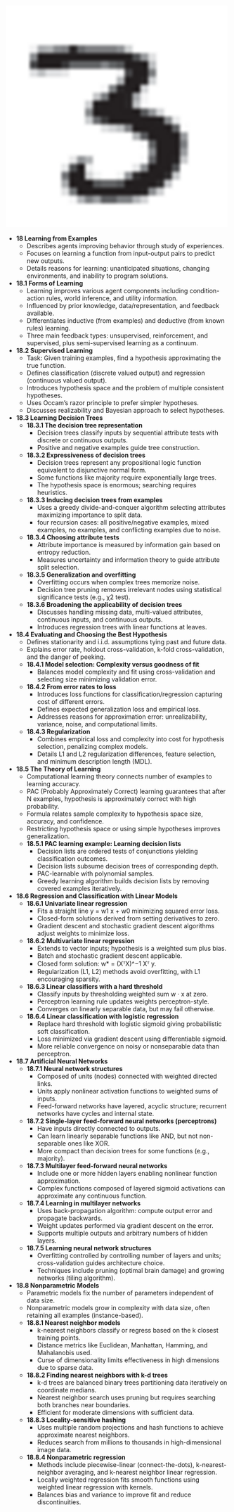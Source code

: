 ![AMA-ch18-learning-examples](AMA-ch18-learning-examples.best.png)

- **18 Learning from Examples**
  - Describes agents improving behavior through study of experiences.
  - Focuses on learning a function from input-output pairs to predict new outputs.
  - Details reasons for learning: unanticipated situations, changing environments, and inability to program solutions.
- **18.1 Forms of Learning**
  - Learning improves various agent components including condition-action rules, world inference, and utility information.
  - Influenced by prior knowledge, data/representation, and feedback available.
  - Differentiates inductive (from examples) and deductive (from known rules) learning.
  - Three main feedback types: unsupervised, reinforcement, and supervised, plus semi-supervised learning as a continuum.
- **18.2 Supervised Learning**
  - Task: Given training examples, find a hypothesis approximating the true function.
  - Defines classification (discrete valued output) and regression (continuous valued output).
  - Introduces hypothesis space and the problem of multiple consistent hypotheses.
  - Uses Occam’s razor principle to prefer simpler hypotheses.
  - Discusses realizability and Bayesian approach to select hypotheses.
- **18.3 Learning Decision Trees**
  - **18.3.1 The decision tree representation**
    - Decision trees classify inputs by sequential attribute tests with discrete or continuous outputs.
    - Positive and negative examples guide tree construction.
  - **18.3.2 Expressiveness of decision trees**
    - Decision trees represent any propositional logic function equivalent to disjunctive normal form.
    - Some functions like majority require exponentially large trees.
    - The hypothesis space is enormous; searching requires heuristics.
  - **18.3.3 Inducing decision trees from examples**
    - Uses a greedy divide-and-conquer algorithm selecting attributes maximizing importance to split data.
    - four recursion cases: all positive/negative examples, mixed examples, no examples, and conflicting examples due to noise.
  - **18.3.4 Choosing attribute tests**
    - Attribute importance is measured by information gain based on entropy reduction.
    - Measures uncertainty and information theory to guide attribute split selection.
  - **18.3.5 Generalization and overfitting**
    - Overfitting occurs when complex trees memorize noise.
    - Decision tree pruning removes irrelevant nodes using statistical significance tests (e.g., χ2 test).
  - **18.3.6 Broadening the applicability of decision trees**
    - Discusses handling missing data, multi-valued attributes, continuous inputs, and continuous outputs.
    - Introduces regression trees with linear functions at leaves.
- **18.4 Evaluating and Choosing the Best Hypothesis**
  - Defines stationarity and i.i.d. assumptions tying past and future data.
  - Explains error rate, holdout cross-validation, k-fold cross-validation, and the danger of peeking.
  - **18.4.1 Model selection: Complexity versus goodness of fit**
    - Balances model complexity and fit using cross-validation and selecting size minimizing validation error.
  - **18.4.2 From error rates to loss**
    - Introduces loss functions for classification/regression capturing cost of different errors.
    - Defines expected generalization loss and empirical loss.
    - Addresses reasons for approximation error: unrealizability, variance, noise, and computational limits.
  - **18.4.3 Regularization**
    - Combines empirical loss and complexity into cost for hypothesis selection, penalizing complex models.
    - Details L1 and L2 regularization differences, feature selection, and minimum description length (MDL).
- **18.5 The Theory of Learning**
  - Computational learning theory connects number of examples to learning accuracy.
  - PAC (Probably Approximately Correct) learning guarantees that after N examples, hypothesis is approximately correct with high probability.
  - Formula relates sample complexity to hypothesis space size, accuracy, and confidence.
  - Restricting hypothesis space or using simple hypotheses improves generalization.
  - **18.5.1 PAC learning example: Learning decision lists**
    - Decision lists are ordered tests of conjunctions yielding classification outcomes.
    - Decision lists subsume decision trees of corresponding depth.
    - PAC-learnable with polynomial samples.
    - Greedy learning algorithm builds decision lists by removing covered examples iteratively.
- **18.6 Regression and Classification with Linear Models**
  - **18.6.1 Univariate linear regression**
    - Fits a straight line y = w1 x + w0 minimizing squared error loss.
    - Closed-form solutions derived from setting derivatives to zero.
    - Gradient descent and stochastic gradient descent algorithms adjust weights to minimize loss.
  - **18.6.2 Multivariate linear regression**
    - Extends to vector inputs; hypothesis is a weighted sum plus bias.
    - Batch and stochastic gradient descent applicable.
    - Closed form solution: w* = (XᵀX)^−1 Xᵀ y.
    - Regularization (L1, L2) methods avoid overfitting, with L1 encouraging sparsity.
  - **18.6.3 Linear classifiers with a hard threshold**
    - Classify inputs by thresholding weighted sum w · x at zero.
    - Perceptron learning rule updates weights perceptron-style.
    - Converges on linearly separable data, but may fail otherwise.
  - **18.6.4 Linear classification with logistic regression**
    - Replace hard threshold with logistic sigmoid giving probabilistic soft classification.
    - Loss minimized via gradient descent using differentiable sigmoid.
    - More reliable convergence on noisy or nonseparable data than perceptron.
- **18.7 Artificial Neural Networks**
  - **18.7.1 Neural network structures**
    - Composed of units (nodes) connected with weighted directed links.
    - Units apply nonlinear activation functions to weighted sums of inputs.
    - Feed-forward networks have layered, acyclic structure; recurrent networks have cycles and internal state.
  - **18.7.2 Single-layer feed-forward neural networks (perceptrons)**
    - Have inputs directly connected to outputs.
    - Can learn linearly separable functions like AND, but not non-separable ones like XOR.
    - More compact than decision trees for some functions (e.g., majority).
  - **18.7.3 Multilayer feed-forward neural networks**
    - Include one or more hidden layers enabling nonlinear function approximation.
    - Complex functions composed of layered sigmoid activations can approximate any continuous function.
  - **18.7.4 Learning in multilayer networks**
    - Uses back-propagation algorithm: compute output error and propagate backwards.
    - Weight updates performed via gradient descent on the error.
    - Supports multiple outputs and arbitrary numbers of hidden layers.
  - **18.7.5 Learning neural network structures**
    - Overfitting controlled by controlling number of layers and units; cross-validation guides architecture choice.
    - Techniques include pruning (optimal brain damage) and growing networks (tiling algorithm).
- **18.8 Nonparametric Models**
  - Parametric models fix the number of parameters independent of data size.
  - Nonparametric models grow in complexity with data size, often retaining all examples (instance-based).
  - **18.8.1 Nearest neighbor models**
    - k-nearest neighbors classify or regress based on the k closest training points.
    - Distance metrics like Euclidean, Manhattan, Hamming, and Mahalanobis used.
    - Curse of dimensionality limits effectiveness in high dimensions due to sparse data.
  - **18.8.2 Finding nearest neighbors with k-d trees**
    - k-d trees are balanced binary trees partitioning data iteratively on coordinate medians.
    - Nearest neighbor search uses pruning but requires searching both branches near boundaries.
    - Efficient for moderate dimensions with sufficient data.
  - **18.8.3 Locality-sensitive hashing**
    - Uses multiple random projections and hash functions to achieve approximate nearest neighbors.
    - Reduces search from millions to thousands in high-dimensional image data.
  - **18.8.4 Nonparametric regression**
    - Methods include piecewise-linear (connect-the-dots), k-nearest-neighbor averaging, and k-nearest neighbor linear regression.
    - Locally weighted regression fits smooth functions using weighted linear regression with kernels.
    - Balances bias and variance to improve fit and reduce discontinuities.
